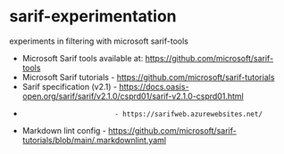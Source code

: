 # sarif-experimentation
experiments in filtering with microsoft sarif-tools

- Microsoft Sarif tools available at: https://github.com/microsoft/sarif-tools
- Microsoft Sarif tutorials - https://github.com/microsoft/sarif-tutorials
- Sarif specification (v2.1) - https://docs.oasis-open.org/sarif/sarif/v2.1.0/csprd01/sarif-v2.1.0-csprd01.html
-                            - https://sarifweb.azurewebsites.net/

- Markdown lint config - https://github.com/microsoft/sarif-tutorials/blob/main/.markdownlint.yaml
